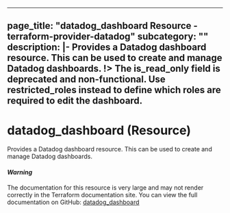 
---
page_title: "datadog_dashboard Resource - terraform-provider-datadog"
subcategory: ""
description: |-
  Provides a Datadog dashboard resource. This can be used to create and manage Datadog dashboards.
  !> The is_read_only field is deprecated and non-functional. Use restricted_roles instead to define which roles are required to edit the dashboard.
---

# datadog_dashboard (Resource)

Provides a Datadog dashboard resource. This can be used to create and manage Datadog dashboards.


#### *Warning*
The documentation for this resource is very large and may not render correctly in the Terraform documentation site.
You can view the full documentation on GitHub: [datadog_dashboard](https://github.com/DataDog/terraform-provider-datadog/blob/v3.70.0/docs/resources/dashboard_full.md)
